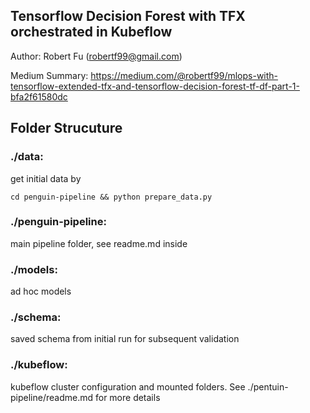 ## Tensorflow Decision Forest with TFX orchestrated in Kubeflow
Author: Robert Fu (robertf99@gmail.com)

Medium Summary: 
https://medium.com/@robertf99/mlops-with-tensorflow-extended-tfx-and-tensorflow-decision-forest-tf-df-part-1-bfa2f61580dc

## Folder Strucuture
### ./data: 
get initial data by
```
cd penguin-pipeline && python prepare_data.py
```
### ./penguin-pipeline: 
main pipeline folder, see readme.md inside

### ./models: 
ad hoc models
### ./schema: 
saved schema from initial run for subsequent validation

### ./kubeflow: 
kubeflow cluster configuration and mounted folders. See ./pentuin-pipeline/readme.md for more details
